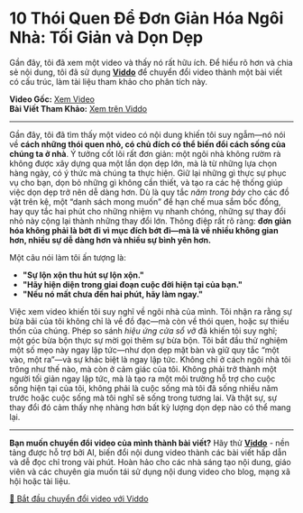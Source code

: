 # 10 Thói Quen Để Đơn Giản Hóa Ngôi Nhà: Tối Giản và Dọn Dẹp

Gần đây, tôi đã xem một video và thấy nó rất hữu ích. Để hiểu rõ hơn và chia sẻ nội dung, tôi đã sử dụng **[Viddo](https://viddo.pro/)** để chuyển đổi video thành một bài viết có cấu trúc, làm tài liệu tham khảo cho phân tích này.

**Video Gốc:** [Xem Video](https://www.youtube.com/watch?v=yf6bvOK7W3c)  
**Bài Viết Tham Khảo:** [Xem trên Viddo](https://viddo.pro/zh/video-result/c4c86da5-18bb-4ff9-b3a1-62a314dae5de)

---

Gần đây, tôi đã tìm thấy một video có nội dung khiến tôi suy ngẫm—nó nói về **cách những thói quen nhỏ, có chủ đích có thể biến đổi cách sống của chúng ta ở nhà**. Ý tưởng cốt lõi rất đơn giản: một ngôi nhà không rườm rà không được xây dựng qua một lần dọn dẹp lớn, mà là từ những lựa chọn hàng ngày, có ý thức mà chúng ta thực hiện. Giữ lại những gì thực sự phục vụ cho bạn, dọn bỏ những gì không cần thiết, và tạo ra các hệ thống giúp việc dọn dẹp trở nên dễ dàng hơn. Dù là quy tắc *năm trong bảy* cho các đồ vật trên kệ, một “danh sách mong muốn” để hạn chế mua sắm bốc đồng, hay quy tắc hai phút cho những nhiệm vụ nhanh chóng, những sự thay đổi nhỏ này cộng lại thành những thay đổi lớn. Thông điệp rất rõ ràng: **đơn giản hóa không phải là bớt đi vì mục đích bớt đi—mà là về nhiều không gian hơn, nhiều sự dễ dàng hơn và nhiều sự bình yên hơn.**

Một câu nói làm tôi ấn tượng là:  
- **"Sự lộn xộn thu hút sự lộn xộn."**  
- **"Hãy hiện diện trong giai đoạn cuộc đời hiện tại của bạn."**  
- **"Nếu nó mất chưa đến hai phút, hãy làm ngay."**  

Việc xem video khiến tôi suy nghĩ về ngôi nhà của mình. Tôi nhận ra rằng sự bừa bãi của tôi không chỉ là về đồ đạc—mà còn về thói quen, hoặc sự thiếu thốn của chúng. Phép so sánh *hiệu ứng cửa sổ vỡ* đã khiến tôi suy nghĩ; một góc bừa bộn thực sự mời gọi thêm sự bừa bộn. Tôi bắt đầu thử nghiệm một số mẹo này ngay lập tức—như dọn dẹp mặt bàn và giữ quy tắc “một vào, một ra”—và sự khác biệt là ngay lập tức. Không chỉ ở cách ngôi nhà tôi trông như thế nào, mà còn ở cảm giác của tôi. Không phải trở thành một người tối giản ngay lập tức, mà là tạo ra một môi trường hỗ trợ cho cuộc sống hiện tại của tôi, không phải là cuộc sống mà tôi đã sống nhiều năm trước hoặc cuộc sống mà tôi nghĩ sẽ sống trong tương lai. Và thật sự, sự thay đổi đó cảm thấy nhẹ nhàng hơn bất kỳ lượng dọn dẹp nào có thể mang lại.

---

**Bạn muốn chuyển đổi video của mình thành bài viết?** Hãy thử **[Viddo](https://viddo.pro/)** - nền tảng được hỗ trợ bởi AI, biến đổi nội dung video thành các bài viết hấp dẫn và dễ đọc chỉ trong vài phút. Hoàn hảo cho các nhà sáng tạo nội dung, giáo viên và các chuyên gia muốn tái sử dụng nội dung video cho blog, mạng xã hội hoặc tài liệu.

[🚀 Bắt đầu chuyển đổi video với Viddo](https://viddo.pro/)